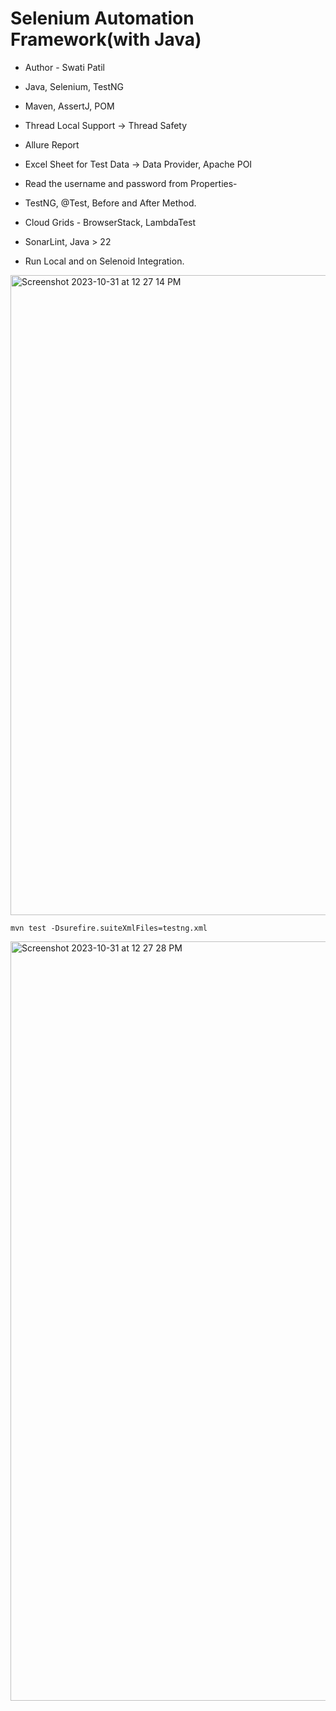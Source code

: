 # Selenium Automation Framework(with Java)

- Author - Swati Patil

- Java, Selenium, TestNG
- Maven, AssertJ, POM
- Thread Local Support → Thread Safety
- Allure Report
- Excel Sheet for Test Data → Data Provider, Apache POI
- Read the username and password from Properties-
- TestNG, @Test, Before and After Method.
- Cloud Grids - BrowserStack, LambdaTest
- SonarLint, Java > 22
- Run Local and on Selenoid Integration.

<img width="1024" alt="Screenshot 2023-10-31 at 12 27 14 PM" src="https://github.com/PramodDutta/AdvanceSeleniumFrameworkTTA/assets/1409610/02b0ef3b-1165-46cf-8c9d-89e41b17032f">


`mvn test -Dsurefire.suiteXmlFiles=testng.xml`

<img width="1215" alt="Screenshot 2023-10-31 at 12 27 28 PM" src="https://github.com/PramodDutta/AdvanceSeleniumFrameworkTTA/assets/1409610/b0905741-d88d-4559-93c2-65433e668170">